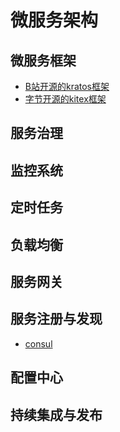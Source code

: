 # 微服务架构

## 微服务框架
- [B站开源的kratos框架](./kratos.md)
- [字节开源的kitex框架](./kitex.md)
## 服务治理
## 监控系统
## 定时任务
## 负载均衡
## 服务网关
## 服务注册与发现
- [consul](./consul.md)
## 配置中心
## 持续集成与发布
